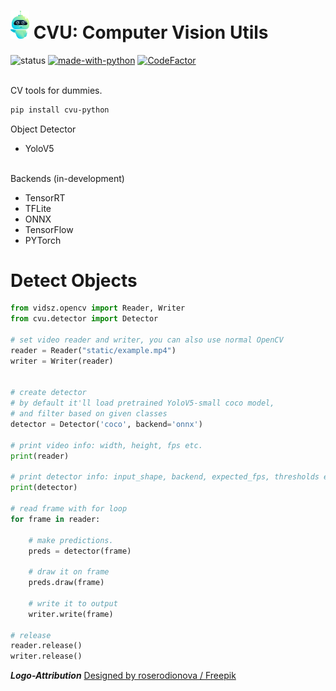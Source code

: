 # <img src="static/logo.png" width="30"> CVU: Computer Vision Utils

![status](https://img.shields.io/pypi/status/ansicolortags.svg) [![made-with-python](https://img.shields.io/badge/Made%20with-Python-1f425f.svg)](https://www.python.org/) [![CodeFactor](https://www.codefactor.io/repository/github/bluemirrors/cvu/badge?s=700eb6a402321377322a7f4c15ebf99055e0c299)](https://www.codefactor.io/repository/github/bluemirrors/cvu)

<br>
CV tools for dummies.

```bash
pip install cvu-python
```

Object Detector

- YoloV5

<br>
Backends (in-development)

- TensorRT
- TFLite
- ONNX
- TensorFlow
- PYTorch

# Detect Objects

```python
from vidsz.opencv import Reader, Writer
from cvu.detector import Detector

# set video reader and writer, you can also use normal OpenCV
reader = Reader("static/example.mp4")
writer = Writer(reader)


# create detector
# by default it'll load pretrained YoloV5-small coco model,
# and filter based on given classes
detector = Detector('coco', backend='onnx')

# print video info: width, height, fps etc.
print(reader)

# print detector info: input_shape, backend, expected_fps, thresholds etc.
print(detector)

# read frame with for loop
for frame in reader:

    # make predictions.
    preds = detector(frame)

    # draw it on frame
    preds.draw(frame)

    # write it to output
    writer.write(frame)

# release
reader.release()
writer.release()

```

**_Logo-Attribution_**
<a href="http://www.freepik.com">Designed by roserodionova / Freepik</a>
